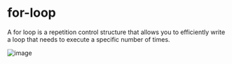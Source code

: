 # for-loop
A for loop is a repetition control structure that allows you to efficiently write a loop that needs to execute a specific number of times.

![image](https://user-images.githubusercontent.com/125429485/234334831-2becb5ef-beee-41a0-95eb-dc654e81ca30.png)
